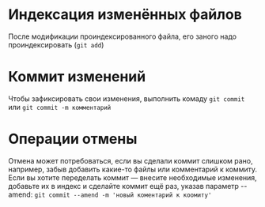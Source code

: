# Индексация изменённых файлов
После модификации проиндексированного файла, его заного надо проиндексировать (`git add`)

# Коммит изменений
Чтобы зафиксировать свои изменения, выполнить комаду `git commit` или `git commit -m комментарий`

# Операции отмены
Отмена может потребоваться, если вы сделали коммит слишком рано, например, забыв
добавить какие-то файлы или комментарий к коммиту. Если вы хотите переделать
коммит — внесите необходимые изменения, добавьте их в индекс и сделайте коммит ещё
раз, указав параметр --amend:
`git commit --amend -m 'новый коментарий к коомиту'`